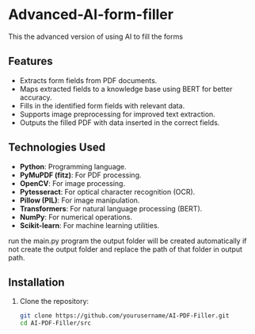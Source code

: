 # Advanced-AI-form-filler

This the advanced version of using AI to fill the forms

## Features

- Extracts form fields from PDF documents.
- Maps extracted fields to a knowledge base using BERT for better accuracy.
- Fills in the identified form fields with relevant data.
- Supports image preprocessing for improved text extraction.
- Outputs the filled PDF with data inserted in the correct fields.

## Technologies Used

- **Python**: Programming language.
- **PyMuPDF (fitz)**: For PDF processing.
- **OpenCV**: For image processing.
- **Pytesseract**: For optical character recognition (OCR).
- **Pillow (PIL)**: For image manipulation.
- **Transformers**: For natural language processing (BERT).
- **NumPy**: For numerical operations.
- **Scikit-learn**: For machine learning utilities.


run the main.py program the output folder will be created automatically if not create the output folder and replace the path of that folder in output path.



## Installation

1. Clone the repository:
   ```bash
   git clone https://github.com/yourusername/AI-PDF-Filler.git
   cd AI-PDF-Filler/src
   






